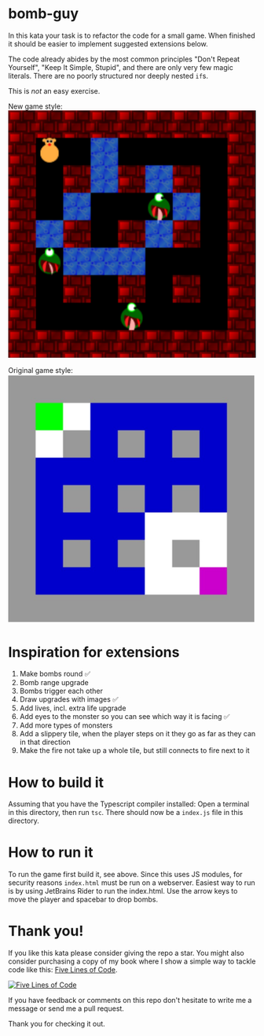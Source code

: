 # bomb-guy

In this kata your task is to refactor the code for a small game. When finished it should be easier to implement suggested extensions below.

The code already abides by the most common principles "Don't Repeat Yourself", "Keep It Simple, Stupid", and there are only very few magic literals. There are no poorly structured nor deeply nested `if`s.

This is *not* an easy exercise.

New game style:
![bomb-guy-new-style.jpg](bomb-guy-new-style.jpg)

Original game style:
![bomb-guy-original-style.jpg](bomb-guy-original-style.jpg)

# Inspiration for extensions

1. Make bombs round ✅
2. Bomb range upgrade
3. Bombs trigger each other
4. Draw upgrades with images ✅
5. Add lives, incl. extra life upgrade
6. Add eyes to the monster so you can see which way it is facing ✅
7. Add more types of monsters
8. Add a slippery tile, when the player steps on it they go as far as they can in that direction
9. Make the fire not take up a whole tile, but still connects to fire next to it

# How to build it

Assuming that you have the Typescript compiler installed: Open a terminal in this directory, then run `tsc`. There should now be a `index.js` file in this directory.

# How to run it

To run the game first build it, see above. Since this uses JS modules, for security reasons `index.html` must be run on a webserver. Easiest way to run is by using JetBrains Rider to run the index.html. Use the arrow keys to move the player and spacebar to drop bombs.

# Thank you!

If you like this kata please consider giving the repo a star. You might also consider purchasing a copy of my book where I show a simple way to tackle code like this: [Five Lines of Code](https://www.manning.com/books/five-lines-of-code).

[![Five Lines of Code](frontpage.png)](https://www.manning.com/books/five-lines-of-code)

If you have feedback or comments on this repo don't hesitate to write me a message or send me a pull request.

Thank you for checking it out.